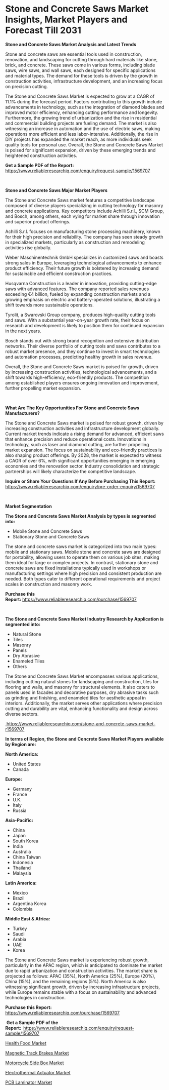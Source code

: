 <p><h1>Stone and Concrete Saws Market Insights, Market Players and Forecast Till 2031</h1></p><p><strong>Stone and Concrete Saws Market Analysis and Latest Trends</strong></p>
<p><p>Stone and concrete saws are essential tools used in construction, renovation, and landscaping for cutting through hard materials like stone, brick, and concrete. These saws come in various forms, including blade saws, wire saws, and wall saws, each designed for specific applications and material types. The demand for these tools is driven by the growth in construction activities, infrastructure development, and an increasing focus on precision cutting.</p><p>The Stone and Concrete Saws Market is expected to grow at a CAGR of 11.1% during the forecast period. Factors contributing to this growth include advancements in technology, such as the integration of diamond blades and improved motor efficiency, enhancing cutting performance and longevity. Furthermore, the growing trend of urbanization and the rise in residential and commercial building projects are fueling demand. The market is also witnessing an increase in automation and the use of electric saws, making operations more efficient and less labor-intensive. Additionally, the rise in DIY projects has expanded the market reach, as more individuals seek quality tools for personal use. Overall, the Stone and Concrete Saws Market is poised for significant expansion, driven by these emerging trends and heightened construction activities.</p></p>
<p><strong>Get a Sample PDF of the Report:&nbsp;</strong> <a href="https://www.reliableresearchiq.com/enquiry/request-sample/1569707?utm_campaign=100&utm_medium=2&utm_source=Github&utm_content=ia&utm_term=19102024&utm_id=stone-and-concrete-saws">https://www.reliableresearchiq.com/enquiry/request-sample/1569707</a></p>
<p>&nbsp;</p>
<p><strong>Stone and Concrete Saws Major Market Players</strong></p>
<p><p>The Stone and Concrete Saws market features a competitive landscape composed of diverse players specializing in cutting technology for masonry and concrete applications. Key competitors include Achilli S.r.l., SCM Group, and Bosch, among others, each vying for market share through innovation and superior product offerings.</p><p>Achilli S.r.l. focuses on manufacturing stone processing machinery, known for their high precision and reliability. The company has seen steady growth in specialized markets, particularly as construction and remodeling activities rise globally.</p><p>Weber Maschinentechnik GmbH specializes in customized saws and boasts strong sales in Europe, leveraging technological advancements to enhance product efficiency. Their future growth is bolstered by increasing demand for sustainable and efficient construction practices.</p><p>Husqvarna Construction is a leader in innovation, providing cutting-edge saws with advanced features. The company reported sales revenues exceeding €4 billion, fueled by expanding construction markets and a growing emphasis on electric and battery-operated solutions, illustrating a shift towards more sustainable operations.</p><p>Tyrolit, a Swarovski Group company, produces high-quality cutting tools and saws. With a substantial year-on-year growth rate, their focus on research and development is likely to position them for continued expansion in the next years.</p><p>Bosch stands out with strong brand recognition and extensive distribution networks. Their diverse portfolio of cutting tools and saws contributes to a robust market presence, and they continue to invest in smart technologies and automation processes, predicting healthy growth in sales revenue.</p><p>Overall, the Stone and Concrete Saws market is poised for growth, driven by increasing construction activities, technological advancements, and a shift towards high-efficiency, eco-friendly products. The competition among established players ensures ongoing innovation and improvement, further propelling market expansion.</p></p>
<p>&nbsp;</p>
<p><strong>What Are The Key Opportunities For Stone and Concrete Saws Manufacturers?</strong></p>
<p><p>The Stone and Concrete Saws market is poised for robust growth, driven by increasing construction activities and infrastructure development globally. Current market trends indicate a rising demand for advanced, efficient saws that enhance precision and reduce operational costs. Innovations in technology, such as laser and diamond cutting, are further propelling market expansion. The focus on sustainability and eco-friendly practices is also shaping product offerings. By 2028, the market is expected to witness a CAGR of over 6%, with significant opportunities emerging in emerging economies and the renovation sector. Industry consolidation and strategic partnerships will likely characterize the competitive landscape.</p></p>
<p><strong>Inquire or Share Your Questions If Any Before Purchasing This Report:</strong> <a href="https://www.reliableresearchiq.com/enquiry/pre-order-enquiry/1569707?utm_campaign=100&utm_medium=2&utm_source=Github&utm_content=ia&utm_term=19102024&utm_id=stone-and-concrete-saws">https://www.reliableresearchiq.com/enquiry/pre-order-enquiry/1569707</a></p>
<p>&nbsp;</p>
<p><strong>Market Segmentation</strong></p>
<p><strong>The Stone and Concrete Saws Market Analysis by types is segmented into:</strong></p>
<p><ul><li>Mobile Stone and Concrete Saws</li><li>Stationary Stone and Concrete Saws</li></ul></p>
<p><p>The stone and concrete saws market is categorized into two main types: mobile and stationary saws. Mobile stone and concrete saws are designed for portability, allowing users to operate them on various job sites, making them ideal for large or complex projects. In contrast, stationary stone and concrete saws are fixed installations typically used in workshops or manufacturing settings where high precision and consistent production are needed. Both types cater to different operational requirements and project scales in construction and masonry work.</p></p>
<p><strong>Purchase this Report:&nbsp;</strong><a href="https://www.reliableresearchiq.com/purchase/1569707?utm_campaign=100&utm_medium=2&utm_source=Github&utm_content=ia&utm_term=19102024&utm_id=stone-and-concrete-saws">https://www.reliableresearchiq.com/purchase/1569707</a></p>
<p>&nbsp;</p>
<p><strong>The Stone and Concrete Saws Market Industry Research by Application is segmented into:</strong></p>
<p><ul><li>Natural Stone</li><li>Tiles</li><li>Masonry</li><li>Panels</li><li>Dry Abrasive</li><li>Enameled Tiles</li><li>Others</li></ul></p>
<p><p>The Stone and Concrete Saws Market encompasses various applications, including cutting natural stones for landscaping and construction, tiles for flooring and walls, and masonry for structural elements. It also caters to panels used in facades and decorative purposes, dry abrasive tasks such as grinding and finishing, and enameled tiles for aesthetic appeal in interiors. Additionally, the market serves other applications where precision cutting and durability are vital, enhancing functionality and design across diverse sectors.</p></p>
<p><a href="https://www.reliableresearchiq.com/stone-and-concrete-saws-market-r1569707?utm_campaign=100&utm_medium=2&utm_source=Github&utm_content=ia&utm_term=19102024&utm_id=stone-and-concrete-saws">&nbsp;https://www.reliableresearchiq.com/stone-and-concrete-saws-market-r1569707</a></p>
<p><strong>In terms of Region, the Stone and Concrete Saws Market Players available by Region are:</strong></p>
<p>
    <p> <strong> North America: </strong>
        <ul>
            <li>United States</li>
            <li>Canada</li>
        </ul>
        </p> 
    <p> <strong> Europe: </strong>
        <ul>
            <li>Germany</li>
            <li>France</li>
            <li>U.K.</li>
            <li>Italy</li>
            <li>Russia</li>
        </ul>
        </p> 
    <p> <strong> Asia-Pacific: </strong>
        <ul>
            <li>China</li>
            <li>Japan</li>
            <li>South Korea</li>
            <li>India</li>
            <li>Australia</li>
            <li>China Taiwan</li>
            <li>Indonesia</li>
            <li>Thailand</li>
            <li>Malaysia</li>
        </ul>
        </p> 
    <p> <strong> Latin America: </strong>
        <ul>
            <li>Mexico</li>
            <li>Brazil</li>
            <li>Argentina Korea</li>
            <li>Colombia</li>
        </ul>
        </p> 
    <p> <strong> Middle East & Africa: </strong>
        <ul>
            <li>Turkey</li>
            <li>Saudi</li>
            <li>Arabia</li>
            <li>UAE</li>
            <li>Korea</li>
        </ul>
    </p>
    </p>
<p><p>The Stone and Concrete Saws market is experiencing robust growth, particularly in the APAC region, which is anticipated to dominate the market due to rapid urbanization and construction activities. The market share is projected as follows: APAC (35%), North America (25%), Europe (20%), China (15%), and the remaining regions (5%). North America is also witnessing significant growth, driven by increasing infrastructure projects, while Europe remains stable with a focus on sustainability and advanced technologies in construction.</p></p>
<p><strong>Purchase this Report: </strong><a href="https://www.reliableresearchiq.com/purchase/1569707?utm_campaign=100&utm_medium=2&utm_source=Github&utm_content=ia&utm_term=19102024&utm_id=stone-and-concrete-saws">https://www.reliableresearchiq.com/purchase/1569707</a></p>
<p>&nbsp;<strong>Get a Sample PDF of the Report:&nbsp;&nbsp;</strong><a href="https://www.reliableresearchiq.com/enquiry/request-sample/1569707?utm_campaign=100&utm_medium=2&utm_source=Github&utm_content=ia&utm_term=19102024&utm_id=stone-and-concrete-saws">https://www.reliableresearchiq.com/enquiry/request-sample/1569707</a></p>
<p><strong></strong></p>
<p><p><a href="https://www.linkedin.com/pulse/global-health-food-market-landscape-future-trends-strategic-zlwhe?utm_campaign=100&utm_medium=2&utm_source=Github&utm_content=ia&utm_term=19102024&utm_id=stone-and-concrete-saws">Health Food Market</a></p><p><a href="https://github.com/yoreivesal/Market-Research-Report-List-1/blob/main/magnetic-track-brakes-market.md?utm_campaign=100&utm_medium=2&utm_source=Github&utm_content=ia&utm_term=19102024&utm_id=stone-and-concrete-saws">Magnetic Track Brakes Market</a></p><p><a href="https://github.com/shebaharrifx/Market-Research-Report-List-1/blob/main/motorcycle-side-box-market.md?utm_campaign=100&utm_medium=2&utm_source=Github&utm_content=ia&utm_term=19102024&utm_id=stone-and-concrete-saws">Motorcycle Side Box Market</a></p><p><a href="https://issuu.com/reportprime-2/docs/electrothermal-actuator-market-size_5699df21ce804b?utm_campaign=100&utm_medium=2&utm_source=Github&utm_content=ia&utm_term=19102024&utm_id=stone-and-concrete-saws">Electrothermal Actuator Market</a></p><p><a href="https://issuu.com/reportprime-2/docs/pcb-laminator-market-size-2030.pptx_cfd49616e4bbfa?utm_campaign=100&utm_medium=2&utm_source=Github&utm_content=ia&utm_term=19102024&utm_id=stone-and-concrete-saws">PCB Laminator Market</a></p></p>